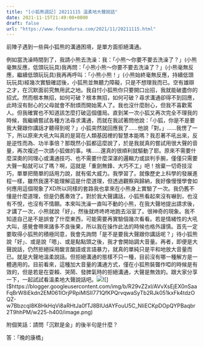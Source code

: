 ```yaml
---
title: "[小狐熊週記] 20211115 溫柔地大聲說話"
date: 2021-11-15T21:49:00+0800
draft: false
url: "https://www.foxandursa.com/2021/11/20211115.html"
---
```


前陣子遇到一些與小狐熊的溝通困境，是單方面拒絕溝通。

例如當洗澡時間到了，我請小熊去洗澡：我：「小熊～你要不要去洗澡了？」(小熊毫無反應，低頭玩玩具)我再問：「小熊小熊～你要不要去洗澡了？」(小熊毫無反應，繼續低頭玩玩具)我再再呼叫：「小熊小熊！」(小熊始終毫無反應，持續低頭玩玩具)經幾次實驗確認後，小狐熊並無聽力障礙，只是不想理我而已。空有雄辯之才，在沉默面前究無用武之地。我自忖小狐熊你只要開口出招，我就能破盡你的招式。然而根本無招，如何可破？根本無招，如何可破？尋求溝通卻得不到回應，此時沒有耐心的父母就會不耐煩而開始罵人了。我也沒什麼耐心，但我不喜歡罵人。但我確實也不知道該怎麼打破這個僵局。直到某一次小狐又再次完全不理我的時候，我繼續嘗試各種方法尋求溝通，而就在我試著問他說：「小狐，你是不是要我大聲跟你講話才聽得到呢？」小狐突然就回應我了……他說「對。」……我愣了一下，所以原來大吼大叫真的是寫在人類基因裡的智慧本能嗎？我忍著不吼出來，反是逆性而為、功半事倍？那既然小狐都這麼說了，於是我就真的嘗試用很大聲的音量，再次複述一次請小狐做的事。咦……還真的很順利就驅動了耶。原來不需要什麼深奧的同理心或溝通技巧、也不需要什麼深湛的邏輯力或談判手腕，僅僅只需要大聲一點就可以了嗎？啊，這就是「重劍無鋒、大巧不工」吧！捨棄一切奇技淫巧，單單把簡單的話用力說，就有偌大威力。我學習了。就像歷史上科學的發展進程一樣，雖然我還不能理解這是什麼道理，但透過觀察與歸納，我好像慢慢學會如何應用這個現象了XD所以同樣的套路我也拿來在小熊身上實驗了一次。我仍舊不懂是什麼道理，但是仍舊奏效了。對於我大聲講話，小狐熊看起來沒有嚇到，也沒有不悅，也沒有不情願。本來叫洗澡一直叫不動的小熊，在我大聲地提出請求後，才講了一次，小熊就說「好」，然後就咚咚咚地跑去浴室了。很神奇的現象。我不知道自己是不是誤會了什麼東西，可能需要再實驗個幾次看看。若是情緒性的大吼大叫，感覺會帶來諸多不良後果，所以我在操作此法的時候也格外謹慎。首先一定要取得小狐熊的積極同意，我會先詢問「是不是要我大聲跟你講話呢？」待小狐熊說「好」、或是說「嗯」、或是點點頭之後，我才會開始調大音量。再者，即便是大聲說話，仍然拒絕採用酸言酸語或言語暴力，就真的單純只是平和地放大音量而已。就是大聲地溫柔說話。但拒絕溝通的態樣不只一種，目前沒有哪一種解方是一體適用的。目前看來，這種加大音量的溝通方式，僅在小狐熊裝聾作啞的時候是有效的，但是若是在耍賴、哭鬧、發脾氣時的拒絕溝通，大聲是無效的。跟大家分享一下，一起試試看溫柔地大聲說話吧。![]($https://blogger.googleusercontent.com/img/b/R29vZ2xl/AVvXsEgsZ3RhaXKpQ-QWOmqSNRZN0k9P-8NdTxu0A2OkxvDnX1fLWUDsMBbRLuve-RMTiUGZw_GKLlUHPGzbp7KlugHw7dpZNOVz9OGEG07GzbLHSQ7Cu_We-VDIbszG3685dkYcLMHg7m2xxBY/w225-h400/image.png)![]($https://blogger.googleusercontent.com/img/b/R29vZ2xl/AVvXsEjEX0nSaaFqBrW8iEkdn2EM061IOrjPRpiMlSII771QfKPQrvqwaSyTb2RJk051kxFk4tdzOQZ-w7BbzcqI8K8HkHqVi8aRHtJa0fTJ8BIUdAYFouU5C_NIiECKpDOpQYPBaqbr2T9hhPM/w225-h400/image.png)



附個笑話：請問「沉默是金」的後半句是什麼？









答：「晚的康橋」
